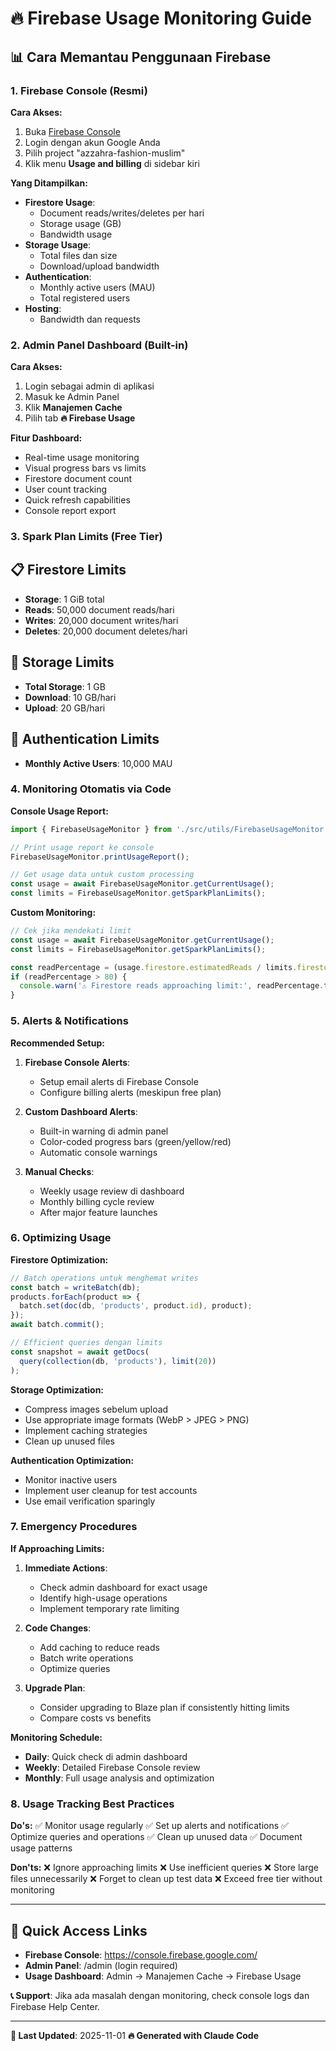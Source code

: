 # 🔥 Firebase Usage Monitoring Guide

## 📊 Cara Memantau Penggunaan Firebase

### 1. **Firebase Console (Resmi)**

**Cara Akses:**
1. Buka [Firebase Console](https://console.firebase.google.com/)
2. Login dengan akun Google Anda
3. Pilih project "azzahra-fashion-muslim"
4. Klik menu **Usage and billing** di sidebar kiri

**Yang Ditampilkan:**
- **Firestore Usage**:
  - Document reads/writes/deletes per hari
  - Storage usage (GB)
  - Bandwidth usage
- **Storage Usage**:
  - Total files dan size
  - Download/upload bandwidth
- **Authentication**:
  - Monthly active users (MAU)
  - Total registered users
- **Hosting**:
  - Bandwidth dan requests

### 2. **Admin Panel Dashboard (Built-in)**

**Cara Akses:**
1. Login sebagai admin di aplikasi
2. Masuk ke Admin Panel
3. Klik **Manajemen Cache**
4. Pilih tab **🔥 Firebase Usage**

**Fitur Dashboard:**
- Real-time usage monitoring
- Visual progress bars vs limits
- Firestore document count
- User count tracking
- Quick refresh capabilities
- Console report export

### 3. **Spark Plan Limits (Free Tier)**

## 📋 Firestore Limits
- **Storage**: 1 GiB total
- **Reads**: 50,000 document reads/hari
- **Writes**: 20,000 document writes/hari
- **Deletes**: 20,000 document deletes/hari

## 💾 Storage Limits
- **Total Storage**: 1 GB
- **Download**: 10 GB/hari
- **Upload**: 20 GB/hari

## 👥 Authentication Limits
- **Monthly Active Users**: 10,000 MAU

### 4. **Monitoring Otomatis via Code**

**Console Usage Report:**
```javascript
import { FirebaseUsageMonitor } from './src/utils/FirebaseUsageMonitor';

// Print usage report ke console
FirebaseUsageMonitor.printUsageReport();

// Get usage data untuk custom processing
const usage = await FirebaseUsageMonitor.getCurrentUsage();
const limits = FirebaseUsageMonitor.getSparkPlanLimits();
```

**Custom Monitoring:**
```javascript
// Cek jika mendekati limit
const usage = await FirebaseUsageMonitor.getCurrentUsage();
const limits = FirebaseUsageMonitor.getSparkPlanLimits();

const readPercentage = (usage.firestore.estimatedReads / limits.firestore.readsPerDay) * 100;
if (readPercentage > 80) {
  console.warn('⚠️ Firestore reads approaching limit:', readPercentage.toFixed(1) + '%');
}
```

### 5. **Alerts & Notifications**

**Recommended Setup:**
1. **Firebase Console Alerts**:
   - Setup email alerts di Firebase Console
   - Configure billing alerts (meskipun free plan)

2. **Custom Dashboard Alerts**:
   - Built-in warning di admin panel
   - Color-coded progress bars (green/yellow/red)
   - Automatic console warnings

3. **Manual Checks**:
   - Weekly usage review di dashboard
   - Monthly billing cycle review
   - After major feature launches

### 6. **Optimizing Usage**

**Firestore Optimization:**
```javascript
// Batch operations untuk menghemat writes
const batch = writeBatch(db);
products.forEach(product => {
  batch.set(doc(db, 'products', product.id), product);
});
await batch.commit();

// Efficient queries dengan limits
const snapshot = await getDocs(
  query(collection(db, 'products'), limit(20))
);
```

**Storage Optimization:**
- Compress images sebelum upload
- Use appropriate image formats (WebP > JPEG > PNG)
- Implement caching strategies
- Clean up unused files

**Authentication Optimization:**
- Monitor inactive users
- Implement user cleanup for test accounts
- Use email verification sparingly

### 7. **Emergency Procedures**

**If Approaching Limits:**
1. **Immediate Actions**:
   - Check admin dashboard for exact usage
   - Identify high-usage operations
   - Implement temporary rate limiting

2. **Code Changes**:
   - Add caching to reduce reads
   - Batch write operations
   - Optimize queries

3. **Upgrade Plan**:
   - Consider upgrading to Blaze plan if consistently hitting limits
   - Compare costs vs benefits

**Monitoring Schedule:**
- **Daily**: Quick check di admin dashboard
- **Weekly**: Detailed Firebase Console review
- **Monthly**: Full usage analysis and optimization

### 8. **Usage Tracking Best Practices**

**Do's:**
✅ Monitor usage regularly
✅ Set up alerts and notifications
✅ Optimize queries and operations
✅ Clean up unused data
✅ Document usage patterns

**Don'ts:**
❌ Ignore approaching limits
❌ Use inefficient queries
❌ Store large files unnecessarily
❌ Forget to clean up test data
❌ Exceed free tier without monitoring

---

## 🎯 Quick Access Links

- **Firebase Console**: https://console.firebase.google.com/
- **Admin Panel**: /admin (login required)
- **Usage Dashboard**: Admin → Manajemen Cache → Firebase Usage

**📞 Support**: Jika ada masalah dengan monitoring, check console logs dan Firebase Help Center.

---
**📅 Last Updated**: 2025-11-01
**🔥 Generated with Claude Code**
